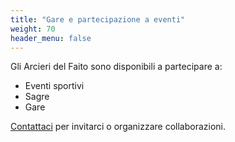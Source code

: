```yaml
---
title: "Gare e partecipazione a eventi"
weight: 70
header_menu: false
---
```

Gli Arcieri del Faito sono disponibili a partecipare a:
* Eventi sportivi
* Sagre
* Gare

[Contattaci](#contatti) per invitarci o organizzare collaborazioni.  